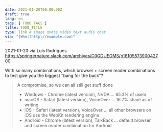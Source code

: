 ```yaml
---
date: 2021-01-20T00:00:00Z
draft: true
lang: en
tags: [ TODO_TAGS ]
title: TODO_TITLE
type: link # image quote video text audio chat
via: "[Who](http://example.com)"
---
```



2021-01-20 via Luís Rodrigues
https://springernature.slack.com/archives/C0GDUEGMS/p1610557390042700

With so many combinations, which browser + screen reader combinations to test give you the biggest “bang for the buck”?

> A compromise, so we can all still get stuff done
>
> - Windows - Chrome (latest version), NVDA … 65.3% of users
> - macOS - Safari (latest version), VoiceOver … 16.7% share as of writing
> - iOS - Safari (latest version), VoiceOver … all other browsers on iOS use the WebKit rendering engine
> - Android - Chrome (latest version), TalkBack … default browser and screen reader combination for Android

[
]((null))

